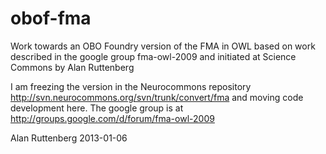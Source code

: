 obof-fma
========

Work towards an OBO Foundry version of the FMA in OWL based on work described in the google group fma-owl-2009 
and initiated at Science Commons by Alan Ruttenberg

I am freezing the version in the Neurocommons repository http://svn.neurocommons.org/svn/trunk/convert/fma and moving 
code development here. The google group is at http://groups.google.com/d/forum/fma-owl-2009

Alan Ruttenberg
2013-01-06
